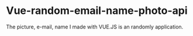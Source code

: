 # Vue-random-email-name-photo-api
The picture, e-mail, name I made with VUE.JS is an  randomly application.
